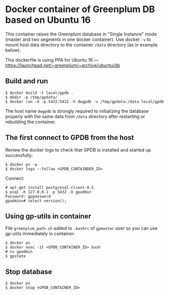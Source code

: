 # Docker container of Greenplum DB based on Ubuntu 16

This container raises the Greenplum database in "Single Instance" mode (master and two segments in one docker container). Use docker `-v` to mount host data directory to the container `/data` directory (as in example below).

This dockerfile is using PPA for Ubuntu 16 — https://launchpad.net/~greenplum/+archive/ubuntu/db

## Build and run
```
$ docker build -t local/gpdb .
$ mkdir -p /tmp/gpdata/
$ docker run -d -p 5432:5432 -h dwgpdb -v /tmp/gpdata:/data local/gpdb
```
The host name `dwgpdb` is strongly required to initializing the database properly with the same data from `/data` directory after restarting or rebuilding the container.

## The first connect to GPDB from the host
Review the docker logs to check that GPDB is installed and started up successfully:
```
$ docker ps -a
$ docker logs --follow <GPDB_CONTAINDER_ID>
```

Connect:
```
# apt-get install postgresql-client-9.5
$ psql -h 127.0.0.1 -p 5432 -U gpadmin
Password: gppassword
gpadmin=# select version();
```

## Using gp-utils in container
File `greenplum_path.sh` added to `.bashrc` of `gpmaster` user so you can use gp-utils immediately in container:
```
$ docker ps
$ docker exec -it <GPDB_CONTAINER_ID> bash
# su gpadmin
$ gpstate
```

## Stop database
```
$ docker ps
$ docker stop <GPDB_CONTAINER_ID>
```
